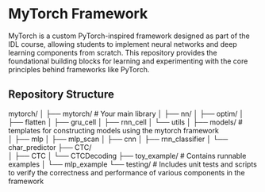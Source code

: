 # MyTorch Framework 

MyTorch is a custom PyTorch-inspired framework designed as part of the IDL course, allowing students to implement neural networks and deep learning components from scratch. This repository provides the foundational building blocks for learning and experimenting with the core principles behind frameworks like PyTorch.


## Repository Structure
mytorch/
│
├── mytorch/              # Your main library
│   ├── nn/
│   ├── optim/
│   ├── flatten
│   ├── gru_cell
│   ├── rnn_cell
│   └── utils
│
├── models/              # templates for constructing models using the mytorch framework           
│   ├── mlp
│   ├── mlp_scan
│   ├── cnn
│   ├── rnn_classifier
│   └── char_predictor
├── CTC/              
│   ├── CTC
│   └── CTCDecoding
├── toy_example/              # Contains runnable examples
│   └── mlp_example
└── testing/              # Includes unit tests and scripts to verify the correctness and performance of various components in the framework

    




